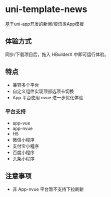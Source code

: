 <!--
 * @Author: cest
 * @Date: 2022-07-09 16:00:21
 * @LastEditTime: 2022-07-10 12:13:47
 * @LastEditors: cest
 * @FilePath: /uni-app-cli/src/README.md
 * @Description: 项目内容描述模板
-->
# uni-template-news

基于uni-app开发的新闻/资讯类App模板

## 体验方式

同步/下载项目后，拖入 HBuilderX 中即可运行体验。

## 特点

* 兼容多个平台
* 自定义组件实现顶部选项卡切换
* App 平台使用 nvue 进一步优化体验

### 平台支持

* app-vue
* app-nvue
* H5
* 微信小程序
* 支付宝小程序
* 百度小程序
* 头条小程序

## 注意事项

* 非 App-nvue 平台暂不支持下拉刷新
